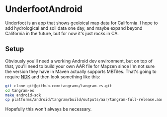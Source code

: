 # UnderfootAndroid

Underfoot is an app that shows geoloical map data for California. I hope to add hydrological and soil data one day, and maybe expand beyond California in the future, but for now it's just rocks in CA.

## Setup

Obviously you'll need a working Android dev environment, but on top of that, you'll need to build your own AAR file for Mapzen since I'm not sure the version they have in Maven actually supports MBTiles. That's going to require [NDK](https://developer.android.com/ndk) and then look something like this:

```bash
git clone git@github.com:tangrams/tangram-es.git
cd tangram-es
make android-sdk
cp platforms/android/tangram/build/outputs/aar/tangram-full-release.aar /path/to/UnderfootAndroid/tangram-full-release/
```

Hopefully this won't always be necessary.
